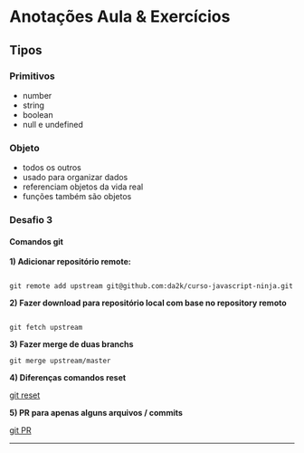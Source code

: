 # Anotações Aula & Exercícios

## **Tipos**

### Primitivos

- number
- string
- boolean
- null e undefined

### Objeto

- todos os outros
- usado para organizar dados
- referenciam objetos da vida real
- funções também são objetos

### Desafio 3

#### Comandos git

**1) Adicionar repositório remote:**

```

git remote add upstream git@github.com:da2k/curso-javascript-ninja.git

```

**2) Fazer download para repositório local com base no repository remoto**

```

git fetch upstream

```

**3) Fazer merge de duas branchs**

```
git merge upstream/master

```

**4) Diferenças comandos reset**

[git reset](https://stackoverflow.com/questions/3528245/whats-the-difference-between-git-reset-mixed-soft-and-hard#:~:text=%2D%2Dsoft%20%3A%20Tells%20Git%20to,be%20altered%20in%20any%20way.&text=%2D%2Dhard%20%3A%20This%20resets%20everything,to%20match%20it%20as%20well.)

**5) PR para apenas alguns arquivos / commits**

[git PR](https://stackoverflow.com/questions/12660839/pull-request-for-only-certain-files-commits)

---

